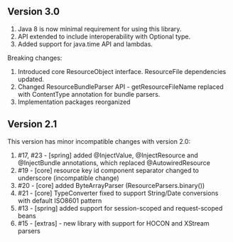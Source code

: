 Version 3.0
-----------
1. Java 8 is now minimal requirement for using this library.
2. API extended to include interoperability with Optional type.
3. Added support for java.time API and lambdas.

Breaking changes:

1. Introduced core ResourceObject interface. ResourceFile dependencies updated.
2. Changed ResourceBundleParser API - getResourceFileName replaced with ContentType annotation for bundle parsers.
3. Implementation packages reorganized

Version 2.1
-----------
This version has minor incompatible changes with version 2.0:

1. \#17, #23 - [spring] added @InjectValue, @InjectResource and @InjectBundle annotations, which replaced @AutowiredResource
2. \#19 - [core] resource key id component separator changed to underscore (incompatible change)
3. \#20 - [core] added ByteArrayParser (ResourceParsers.binary())
4. \#21 - [core] TypeConverter fixed to support String/Date conversions with default ISO8601 pattern
5. \#13 - [spring] added support for session-scoped and request-scoped beans
6. \#15 - [extras] - new library with support for HOCON and XStream parsers